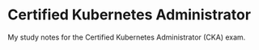 # Certified Kubernetes Administrator

My study notes for the Certified Kubernetes Administrator (CKA) exam.
